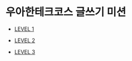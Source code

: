 # 우아한테크코스 글쓰기 미션

- [LEVEL 1](writing_LEVEL1.md)

- [LEVEL 2](writing_LEVEL2.md)

- [LEVEL 3](writing_LEVEL3.md)
